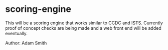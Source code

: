 scoring-engine
==============

This will be a scoring engine that works similar to CCDC and ISTS.
Currently proof of concept checks are being made and a web front end will be added eventually.

Author: Adam Smith
